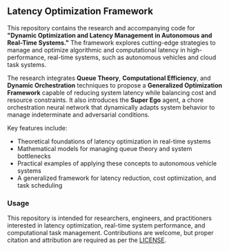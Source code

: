 ## Latency Optimization Framework

This repository contains the research and accompanying code for **"Dynamic Optimization and Latency Management in Autonomous and Real-Time Systems."** The framework explores cutting-edge strategies to manage and optimize algorithmic and computational latency in high-performance, real-time systems, such as autonomous vehicles and cloud task systems.

The research integrates **Queue Theory**, **Computational Efficiency**, and **Dynamic Orchestration** techniques to propose a **Generalized Optimization Framework** capable of reducing system latency while balancing cost and resource constraints. It also introduces the **Super Ego** agent, a chore orchestration neural network that dynamically adapts system behavior to manage indeterminate and adversarial conditions.

Key features include:
- Theoretical foundations of latency optimization in real-time systems
- Mathematical models for managing queue theory and system bottlenecks
- Practical examples of applying these concepts to autonomous vehicle systems
- A generalized framework for latency reduction, cost optimization, and task scheduling

### Usage

This repository is intended for researchers, engineers, and practitioners interested in latency optimization, real-time system performance, and computational task management. Contributions are welcome, but proper citation and attribution are required as per the [LICENSE](LICENSE).

